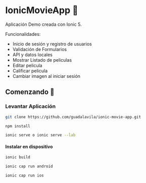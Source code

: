 # IonicMovieApp 🎥

Aplicación Demo creada con Ionic 5.

Funcionalidades:

-   Inicio de sesión y registro de usuarios
-   Validación de Formularios
-   API y datos locales
-   Mostrar Listado de peliculas
-   Editar pelicula
-   Calificar pelicula
-   Cambiar imagen al iniciar sesión

## Comenzando 🚀

### Levantar Aplicación

```bash
git clone https://github.com/guadalavila/ionic-movie-app.git
```

```bash
npm install
```

```bash
ionic serve o ionic serve --lab
```

#### Instalar en dispositivo

```bash
ionic build

ionic cap run android

ionic cap run ios
```
